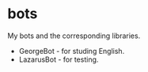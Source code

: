 # bots
My bots and the corresponding libraries.

* GeorgeBot - for studing English.
* LazarusBot - for testing.
